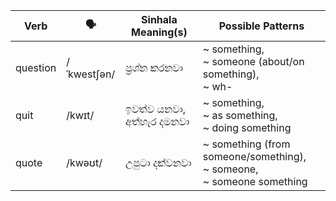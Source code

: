 | Verb     | 🗣️           | Sinhala Meaning(s)  | Possible Patterns                   |
| -------- | ----------- | ------------------- | ----------------------------------- |
| question | /ˈkwestʃən/ | ප්‍රශ්න කරනවා           | ~ something,<br>~ someone (about/on something),<br>~ wh-   |
| quit     | /kwɪt/      | ඉවත්ව යනවා, අත්හැර දමනවා | ~ something,<br>~ as something,<br>~ doing something        |
| quote    | /kwəʊt/     | උපුටා දක්වනවා           | ~ something (from someone/something),<br>~ someone,<br>~ someone something |